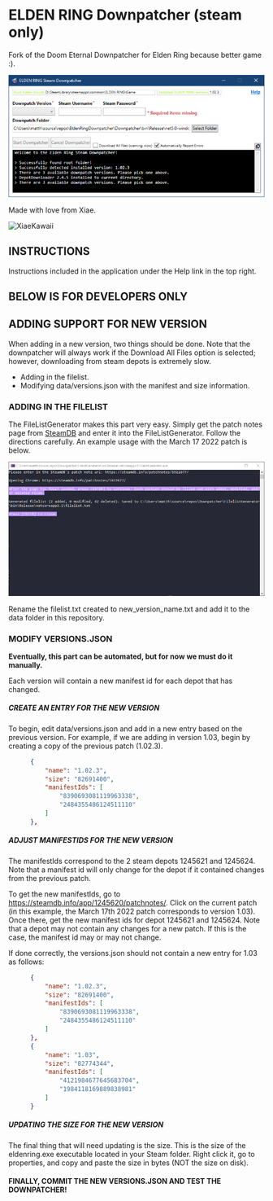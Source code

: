 

# ELDEN RING Downpatcher (steam only)
Fork of the Doom Eternal Downpatcher for Elden Ring because better game :).

![Preview](https://github.com/mcdalcin/EldenRingDownpatcher/blob/master/Images/preview10.PNG?raw=true)


Made with love from Xiae.

  ![XiaeKawaii](https://github.com/mcdalcin/EldenRingDownpatcher/blob/master/Images/kawaii.jpg?raw=true)

## INSTRUCTIONS

Instructions included in the application under the Help link in the top right.

## BELOW IS FOR DEVELOPERS ONLY

## ADDING SUPPORT FOR NEW VERSION

When adding in a new version, two things should be done. Note that the downpatcher will always work if the Download All Files option is selected; however, downloading from steam depots is extremely slow.

 - Adding in the filelist.
 - Modifying data/versions.json with the manifest and size information.

### ADDING IN THE FILELIST

The FileListGenerator makes this part very easy. Simply get the patch notes page from [SteamDB](https://steamdb.info/app/782330/patchnotes/) and enter it into the FileListGenerator. Follow the directions carefully. An example usage with the March 17 2022 patch is below.

![FileListGenerator](https://github.com/mcdalcin/DoomEternalDownpatcher/blob/master/Images/fileListGenerator.PNG?raw=true)

Rename the filelist.txt created to new_version_name.txt and add it to the data folder in this repository.

### MODIFY VERSIONS.JSON

**Eventually, this part can be automated, but for now we must do it manually.**

Each version will contain a new manifest id for each depot that has changed.

##### CREATE AN ENTRY FOR THE NEW VERSION

To begin, edit data/versions.json and add in a new entry based on the previous version.  For example, if we are adding in version 1.03, begin by creating a copy of the previous patch (1.02.3).

```json
      {
          "name": "1.02.3",
          "size": "82691400",
          "manifestIds": [
              "8390693081119963338",
              "2484355486124511110"
          ]
      },
```

##### ADJUST MANIFESTIDS FOR THE NEW VERSION

The manifestIds correspond to the 2 steam depots 1245621 and 1245624. Note that a manifest id will only change for the depot if it contained changes from the previous patch.

To get the new manifestIds, go to https://steamdb.info/app/1245620/patchnotes/. Click on the current patch (in this example, the March 17th 2022 patch corresponds to version 1.03). Once there, get the new manifest ids for depot 1245621 and 1245624. Note that a depot may not contain any changes for a new patch. If this is the case, the manifest id may or may not change.

If done correctly, the versions.json should not contain a new entry for 1.03 as follows:

```json
      {
          "name": "1.02.3",
          "size": "82691400",
          "manifestIds": [
              "8390693081119963338",
              "2484355486124511110"
          ]
      },
      {
          "name": "1.03",
          "size": "82774344",
          "manifestIds": [
              "4121984677645683704",
              "1984118169889838981"
          ]
      }
```
##### UPDATING THE SIZE FOR THE NEW VERSION
The final thing that will need updating is the size. This is the size of the eldenring.exe executable located in your Steam folder. Right click it, go to properties, and copy and paste the size in bytes (NOT the size on disk).

#### FINALLY, COMMIT THE NEW VERSIONS.JSON AND TEST THE DOWNPATCHER!
